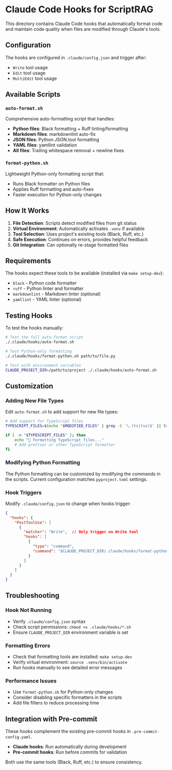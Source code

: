# Claude Code Hooks for ScriptRAG

This directory contains Claude Code hooks that automatically format code and
maintain code quality when files are modified through Claude's tools.

## Configuration

The hooks are configured in `.claude/config.json` and trigger after:

- `Write` tool usage
- `Edit` tool usage  
- `MultiEdit` tool usage

## Available Scripts

### `auto-format.sh`

Comprehensive auto-formatting script that handles:

- **Python files**: Black formatting + Ruff linting/formatting
- **Markdown files**: markdownlint auto-fix
- **JSON files**: Python JSON.tool formatting
- **YAML files**: yamllint validation
- **All files**: Trailing whitespace removal + newline fixes

### `format-python.sh`

Lightweight Python-only formatting script that:

- Runs Black formatter on Python files
- Applies Ruff formatting and auto-fixes
- Faster execution for Python-only changes

## How It Works

1. **File Detection**: Scripts detect modified files from git status
2. **Virtual Environment**: Automatically activates `.venv` if available
3. **Tool Selection**: Uses project's existing tools (Black, Ruff, etc.)
4. **Safe Execution**: Continues on errors, provides helpful feedback
5. **Git Integration**: Can optionally re-stage formatted files

## Requirements

The hooks expect these tools to be available (installed via `make setup-dev`):

- `black` - Python code formatter
- `ruff` - Python linter and formatter
- `markdownlint` - Markdown linter (optional)
- `yamllint` - YAML linter (optional)

## Testing Hooks

To test the hooks manually:

```bash
# Test the full auto-format script
./.claude/hooks/auto-format.sh

# Test Python-only formatting
./.claude/hooks/format-python.sh path/to/file.py

# Test with environment variables
CLAUDE_PROJECT_DIR=/path/to/project ./.claude/hooks/auto-format.sh
```

## Customization

### Adding New File Types

Edit `auto-format.sh` to add support for new file types:

```bash
# Add support for TypeScript files
TYPESCRIPT_FILES=$(echo "$MODIFIED_FILES" | grep -E '\.(ts|tsx)$' || true)

if [ -n "$TYPESCRIPT_FILES" ]; then
    echo "📘 Formatting TypeScript files..."
    # Add prettier or other TypeScript formatter
fi
```

### Modifying Python Formatting

The Python formatting can be customized by modifying the commands in the
scripts. Current configuration matches `pyproject.toml` settings.

### Hook Triggers

Modify `.claude/config.json` to change when hooks trigger:

```json
{
  "hooks": {
    "PostToolUse": [
      {
        "matcher": "Write",  // Only trigger on Write tool
        "hooks": [
          {
            "type": "command",
            "command": "$CLAUDE_PROJECT_DIR/.claude/hooks/format-python.sh"
          }
        ]
      }
    ]
  }
}
```

## Troubleshooting

### Hook Not Running

- Verify `.claude/config.json` syntax
- Check script permissions: `chmod +x .claude/hooks/*.sh`
- Ensure `CLAUDE_PROJECT_DIR` environment variable is set

### Formatting Errors

- Check that formatting tools are installed: `make setup-dev`
- Verify virtual environment: `source .venv/bin/activate`
- Run hooks manually to see detailed error messages

### Performance Issues

- Use `format-python.sh` for Python-only changes
- Consider disabling specific formatters in the scripts
- Add file filters to reduce processing time

## Integration with Pre-commit

These hooks complement the existing pre-commit hooks in `.pre-commit-config.yaml`.

- **Claude hooks**: Run automatically during development
- **Pre-commit hooks**: Run before commits for validation

Both use the same tools (Black, Ruff, etc.) to ensure consistency.
